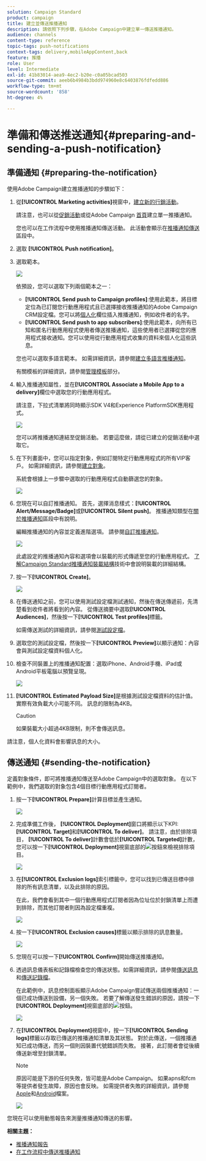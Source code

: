 ```yaml
---
solution: Campaign Standard
product: campaign
title: 建立並傳送推播通知
description: 請依照下列步驟，在Adobe Campaign中建立單一傳送推播通知。
audience: channels
content-type: reference
topic-tags: push-notifications
context-tags: delivery,mobileAppContent,back
feature: 推播
role: User
level: Intermediate
exl-id: 41b83014-aea9-4ec2-b20e-c0a05bcad503
source-git-commit: aeeb6b4984b3bdd974960e8c6403876fdfedd886
workflow-type: tm+mt
source-wordcount: '858'
ht-degree: 4%

---
```


# 準備和傳送推送通知{#preparing-and-sending-a-push-notification}

## 準備通知 {#preparing-the-notification}

使用Adobe Campaign建立推播通知的步驟如下：

1. 從&#x200B;**[!UICONTROL Marketing activities]**&#x200B;視窗中，[建立新的行銷活動](../../start/using/marketing-activities.md#creating-a-marketing-activity)。

   請注意，也可以從[促銷活動](../../start/using/marketing-activities.md#creating-a-marketing-activity)或從Adobe Campaign [首頁](../../start/using/interface-description.md#home-page)建立單一推播通知。

   您也可以在工作流程中使用推播通知傳送活動。 此活動會顯示在[推播通知傳送](../../automating/using/push-notification-delivery.md)區段中。

1. 選取 **[!UICONTROL Push notification]**。
1. 選取範本。

   ![](assets/push_notif_type.png)

   依預設，您可以選取下列兩個範本之一：

   * **[!UICONTROL Send push to Campaign profiles]**:使用此範本，將目標定位為已訂閱您行動應用程式且已選擇接收推播通知的Adobe Campaign CRM設定檔。您可以將[個人化](../../designing/using/personalization.md#inserting-a-personalization-field)欄位插入推播通知，例如收件者的名字。
   * **[!UICONTROL Send push to app subscribers]**:使用此範本，向所有已知和匿名行動應用程式使用者傳送推播通知，這些使用者已選擇從您的應用程式接收通知。您可以使用從行動應用程式收集的資料來個人化這些訊息。

   您也可以選取多語言範本。 如需詳細資訊，請參閱[建立多語言推播通知](../../channels/using/creating-a-multilingual-push-notification.md)。

   有關模板的詳細資訊，請參閱[管理模板](../../start/using/marketing-activity-templates.md)部分。

1. 輸入推播通知屬性，並在&#x200B;**[!UICONTROL Associate a Mobile App to a delivery]**&#x200B;欄位中選取您的行動應用程式。

   請注意，下拉式清單將同時顯示SDK V4和Experience PlatformSDK應用程式。

   ![](assets/push_notif_properties.png)

   您可以將推播通知連結至促銷活動。 若要這麼做，請從已建立的促銷活動中選取它。

1. 在下列畫面中，您可以指定對象，例如訂閱特定行動應用程式的所有VIP客戶。 如需詳細資訊，請參閱[建立對象](../../audiences/using/creating-audiences.md)。

   系統會根據上一步驟中選取的行動應用程式自動篩選您的對象。

   ![](assets/push_notif_audience.png)

1. 您現在可以自訂推播通知。 首先，選擇消息樣式：**[!UICONTROL Alert/Message/Badge]**&#x200B;或&#x200B;**[!UICONTROL Silent push]**。 推播通知類型在[關於推播通知](../../channels/using/about-push-notifications.md)區段中有說明。

   編輯推播通知的內容並定義進階選項。 請參閱[自訂推播通知](../../channels/using/customizing-a-push-notification.md)。

   ![](assets/push_notif_content.png)

   此處設定的推播通知內容和選項會以裝載的形式傳遞至您的行動應用程式。 [了解Campaign Standard推播通知裝載結構](https://helpx.adobe.com/tw/campaign/kb/understanding-campaign-standard-push-notifications-payload-struc.html)技術中會說明裝載的詳細結構。

1. 按一下&#x200B;**[!UICONTROL Create]**。

   ![](assets/push_notif_content_2.png)

1. 在傳送通知之前，您可以使用測試設定檔測試通知，然後在傳送傳遞前，先清楚看到收件者將看到的內容。 從傳送摘要中選取&#x200B;**[!UICONTROL Audiences]**，然後按一下&#x200B;**[!UICONTROL Test profiles]**&#x200B;標籤。

   如需傳送測試的詳細資訊，請參閱[測試設定檔](../../sending/using/sending-proofs.md)。

1. 選取您的測試設定檔，然後按一下&#x200B;**[!UICONTROL Preview]**&#x200B;以顯示通知：內容會與測試設定檔資料個人化。
1. 檢查不同裝置上的推播通知配置：選取iPhone、Android手機、iPad或Android平板電腦以預覽呈現。

   ![](assets/push_notif_preview.png)

1. **[!UICONTROL Estimated Payload Size]**&#x200B;是根據測試設定檔資料的估計值。 實際有效負載大小可能不同。 訊息的限制為4KB。

   >[!CAUTION]
   >
   >如果裝載大小超過4KB限制，則不會傳送訊息。

請注意，個人化資料會影響訊息的大小。

## 傳送通知 {#sending-the-notification}

定義對象條件，即可將推播通知傳送至Adobe Campaign中的選取對象。 在以下範例中，我們選取的對象包含4個目標行動應用程式訂閱者。

1. 按一下&#x200B;**[!UICONTROL Prepare]**&#x200B;計算目標並產生通知。

   ![](assets/push_send_1.png)

1. 完成準備工作後， **[!UICONTROL Deployment]**&#x200B;窗口將顯示以下KPI:**[!UICONTROL Target]**&#x200B;和&#x200B;**[!UICONTROL To deliver]**。 請注意，由於排除項目， **[!UICONTROL To deliver]**&#x200B;計數會低於&#x200B;**[!UICONTROL Targeted]**&#x200B;計數，您可以按一下&#x200B;**[!UICONTROL Deployment]**&#x200B;視窗底部的![](assets/lp_link_properties.png)按鈕來檢視排除項目。

   ![](assets/push_send_2.png)

1. 在&#x200B;**[!UICONTROL Exclusion logs]**&#x200B;索引標籤中，您可以找到已傳送目標中排除的所有訊息清單，以及此排除的原因。

   在此，我們會看到其中一個行動應用程式訂閱者因為位址位於封鎖清單上而遭到排除，而其他訂閱者則因為設定檔重複。

   ![](assets/push_send_5.png)

1. 按一下&#x200B;**[!UICONTROL Exclusion causes]**&#x200B;標籤以顯示排除的訊息數量。

   ![](assets/push_send_7.png)

1. 您現在可以按一下&#x200B;**[!UICONTROL Confirm]**&#x200B;開始傳送推播通知。
1. 透過訊息儀表板和記錄檔檢查您的傳送狀態。如需詳細資訊，請參閱[傳送訊息](../../sending/using/confirming-the-send.md)和[傳送記錄檔](../../sending/using/monitoring-a-delivery.md#delivery-logs)。

   在此範例中，訊息控制面板顯示Adobe Campaign嘗試傳送兩個推播通知：一個已成功傳送到設備，另一個失敗。 若要了解傳送發生錯誤的原因，請按一下&#x200B;**[!UICONTROL Deployment]**&#x200B;視窗底部的![](assets/lp_link_properties.png)按鈕。

   ![](assets/push_send_4.png)

1. 在&#x200B;**[!UICONTROL Deployment]**&#x200B;視窗中，按一下&#x200B;**[!UICONTROL Sending logs]**&#x200B;標籤以存取已傳送的推播通知清單及其狀態。 對於此傳送，一個推播通知已成功傳送，而另一個則因裝置代號錯誤而失敗。 接著，此訂閱者會從後續傳送新增至封鎖清單。

   >[!NOTE]
   >
   >原因可能是下游的任何失敗，皆可能是Adobe Campaign。 如果apns和fcm等提供者發生故障，原因也會反映。 如需提供者失敗的詳細資訊，請參閱[Apple](https://developer.apple.com/library/content/documentation/NetworkingInternet/Conceptual/RemoteNotificationsPG/CommunicatingwithAPNs.html)和[Android](https://firebase.google.com/docs/cloud-messaging/http-server-ref)檔案。

   ![](assets/push_send_6.png)

您現在可以使用動態報告來測量推播通知傳送的影響。

**相關主題：**

* [推播通知報告](../../reporting/using/push-notification-report.md)
* [在工作流程中傳送推播通知](../../automating/using/push-notification-delivery.md)
